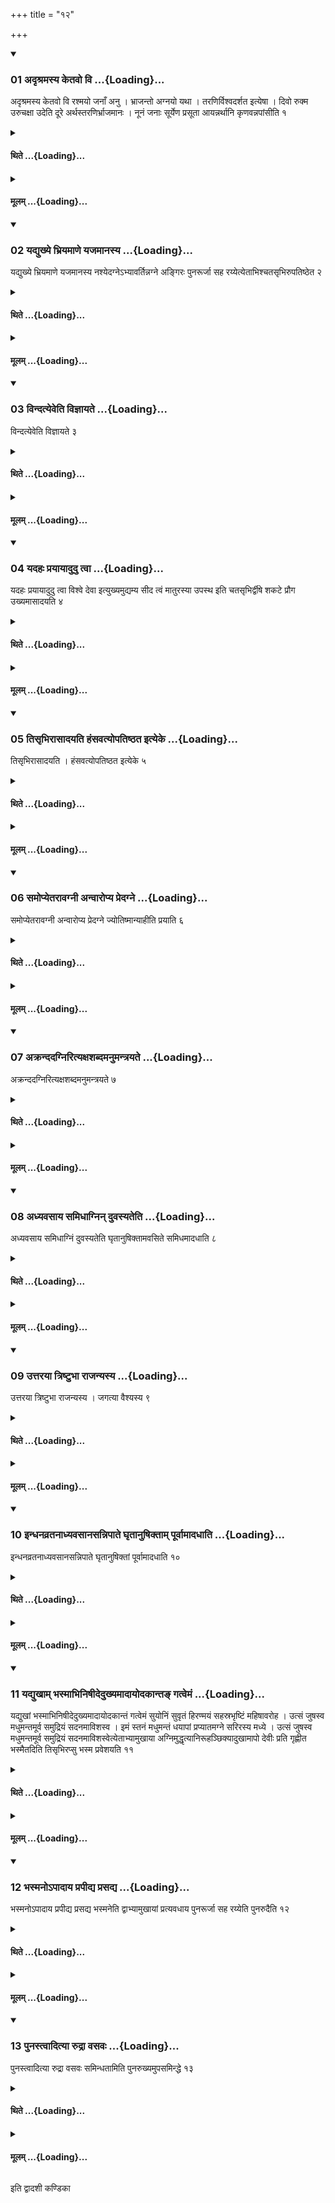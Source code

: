 +++
title = "१२"

+++

<div class="js_include" includetitle="true" newlevelforh1="3" unfilled url="/vedAH_yajuH/taittirIyam/sUtram/ApastambaH/shrautam/vishvAsa-prastutiH/16/12/01_adRshramasya_ketavo_vi.md">
<details open><summary><h3>01 अदृश्रमस्य केतवो वि ...{Loading}...</h3></summary>

अदृश्रमस्य केतवो वि रश्मयो जनाँ अनु । भ्राजन्तो अग्नयो यथा । तरणिर्विश्वदर्शत इत्येषा । दिवो रुक्म उरुचक्षा उदेति दूरे अर्थस्तरणिर्भ्राजमानः । नूनं जनाः सूर्येण प्रसूता आयन्नर्थानि कृणवन्नपांसीति १
</details>
</div>
<div class="js_include collapsed" newlevelforh1="4" title="थिते" unfilled url="/vedAH_yajuH/taittirIyam/sUtram/ApastambaH/shrautam/thite/16/12/01_adRshramasya_ketavo_vi.md">
<details><summary><h4>थिते ...{Loading}...</h4></summary>

अदृश्रमस्य केतवो वि रश्मयो जनाँ अनु । भ्राजन्तो अग्नयो यथा । तरणिर्विश्वदर्शत इत्येषा । दिवो रुक्म उरुचक्षा उदेति दूरे अर्थस्तरणिर्भ्राजमानः । नूनं जनाः सूर्येण प्रसूता आयन्नर्थानि कृणवन्नपांसीति १
</details>
</div>
<div class="js_include collapsed" newlevelforh1="4" title="मूलम्" unfilled url="/vedAH_yajuH/taittirIyam/sUtram/ApastambaH/shrautam/mUlam/16/12/01_adRshramasya_ketavo_vi.md">
<details><summary><h4>मूलम् ...{Loading}...</h4></summary>

अदृश्रमस्य केतवो वि रश्मयो जनाँ अनु । भ्राजन्तो अग्नयो यथा । तरणिर्विश्वदर्शत इत्येषा । दिवो रुक्म उरुचक्षा उदेति दूरे अर्थस्तरणिर्भ्राजमानः । नूनं जनाः सूर्येण प्रसूता आयन्नर्थानि कृणवन्नपांसीति १
</details>
</div>
<div class="js_include" includetitle="true" newlevelforh1="3" unfilled url="/vedAH_yajuH/taittirIyam/sUtram/ApastambaH/shrautam/vishvAsa-prastutiH/16/12/02_yadyukhye_bhriyamANe_yajamAnasya.md">
<details open><summary><h3>02 यद्युख्ये भ्रियमाणे यजमानस्य ...{Loading}...</h3></summary>

यद्युख्ये भ्रियमाणे यजमानस्य नश्येदग्नेऽभ्यावर्तिन्नग्ने अङ्गिरः पुनरूर्जा सह रय्येत्येताभिश्चतसृभिरुपतिष्ठेत २
</details>
</div>
<div class="js_include collapsed" newlevelforh1="4" title="थिते" unfilled url="/vedAH_yajuH/taittirIyam/sUtram/ApastambaH/shrautam/thite/16/12/02_yadyukhye_bhriyamANe_yajamAnasya.md">
<details><summary><h4>थिते ...{Loading}...</h4></summary>

यद्युख्ये भ्रियमाणे यजमानस्य नश्येदग्नेऽभ्यावर्तिन्नग्ने अङ्गिरः पुनरूर्जा सह रय्येत्येताभिश्चतसृभिरुपतिष्ठेत २
</details>
</div>
<div class="js_include collapsed" newlevelforh1="4" title="मूलम्" unfilled url="/vedAH_yajuH/taittirIyam/sUtram/ApastambaH/shrautam/mUlam/16/12/02_yadyukhye_bhriyamANe_yajamAnasya.md">
<details><summary><h4>मूलम् ...{Loading}...</h4></summary>

यद्युख्ये भ्रियमाणे यजमानस्य नश्येदग्नेऽभ्यावर्तिन्नग्ने अङ्गिरः पुनरूर्जा सह रय्येत्येताभिश्चतसृभिरुपतिष्ठेत २
</details>
</div>
<div class="js_include" includetitle="true" newlevelforh1="3" unfilled url="/vedAH_yajuH/taittirIyam/sUtram/ApastambaH/shrautam/vishvAsa-prastutiH/16/12/03_vindatyeveti_vijnAyate.md">
<details open><summary><h3>03 विन्दत्येवेति विज्ञायते ...{Loading}...</h3></summary>

विन्दत्येवेति विज्ञायते ३
</details>
</div>
<div class="js_include collapsed" newlevelforh1="4" title="थिते" unfilled url="/vedAH_yajuH/taittirIyam/sUtram/ApastambaH/shrautam/thite/16/12/03_vindatyeveti_vijnAyate.md">
<details><summary><h4>थिते ...{Loading}...</h4></summary>

विन्दत्येवेति विज्ञायते ३
</details>
</div>
<div class="js_include collapsed" newlevelforh1="4" title="मूलम्" unfilled url="/vedAH_yajuH/taittirIyam/sUtram/ApastambaH/shrautam/mUlam/16/12/03_vindatyeveti_vijnAyate.md">
<details><summary><h4>मूलम् ...{Loading}...</h4></summary>

विन्दत्येवेति विज्ञायते ३
</details>
</div>
<div class="js_include" includetitle="true" newlevelforh1="3" unfilled url="/vedAH_yajuH/taittirIyam/sUtram/ApastambaH/shrautam/vishvAsa-prastutiH/16/12/04_yadahaH_prayAyAdudu_tvA.md">
<details open><summary><h3>04 यदहः प्रयायादुदु त्वा ...{Loading}...</h3></summary>

यदहः प्रयायादुदु त्वा विश्वे देवा इत्युख्यमुद्यम्य सीद त्वं मातुरस्या उपस्थ इति चतसृभिर्द्वीषे शकटे प्रौग उख्यमासादयति ४
</details>
</div>
<div class="js_include collapsed" newlevelforh1="4" title="थिते" unfilled url="/vedAH_yajuH/taittirIyam/sUtram/ApastambaH/shrautam/thite/16/12/04_yadahaH_prayAyAdudu_tvA.md">
<details><summary><h4>थिते ...{Loading}...</h4></summary>

यदहः प्रयायादुदु त्वा विश्वे देवा इत्युख्यमुद्यम्य सीद त्वं मातुरस्या उपस्थ इति चतसृभिर्द्वीषे शकटे प्रौग उख्यमासादयति ४
</details>
</div>
<div class="js_include collapsed" newlevelforh1="4" title="मूलम्" unfilled url="/vedAH_yajuH/taittirIyam/sUtram/ApastambaH/shrautam/mUlam/16/12/04_yadahaH_prayAyAdudu_tvA.md">
<details><summary><h4>मूलम् ...{Loading}...</h4></summary>

यदहः प्रयायादुदु त्वा विश्वे देवा इत्युख्यमुद्यम्य सीद त्वं मातुरस्या उपस्थ इति चतसृभिर्द्वीषे शकटे प्रौग उख्यमासादयति ४
</details>
</div>
<div class="js_include" includetitle="true" newlevelforh1="3" unfilled url="/vedAH_yajuH/taittirIyam/sUtram/ApastambaH/shrautam/vishvAsa-prastutiH/16/12/05_tisRbhirAsAdayati_haMsavatyopatiShThata_ityeke.md">
<details open><summary><h3>05 तिसृभिरासादयति हंसवत्योपतिष्ठत इत्येके ...{Loading}...</h3></summary>

तिसृभिरासादयति । हंसवत्योपतिष्ठत इत्येके ५
</details>
</div>
<div class="js_include collapsed" newlevelforh1="4" title="थिते" unfilled url="/vedAH_yajuH/taittirIyam/sUtram/ApastambaH/shrautam/thite/16/12/05_tisRbhirAsAdayati_haMsavatyopatiShThata_ityeke.md">
<details><summary><h4>थिते ...{Loading}...</h4></summary>

तिसृभिरासादयति । हंसवत्योपतिष्ठत इत्येके ५
</details>
</div>
<div class="js_include collapsed" newlevelforh1="4" title="मूलम्" unfilled url="/vedAH_yajuH/taittirIyam/sUtram/ApastambaH/shrautam/mUlam/16/12/05_tisRbhirAsAdayati_haMsavatyopatiShThata_ityeke.md">
<details><summary><h4>मूलम् ...{Loading}...</h4></summary>

तिसृभिरासादयति । हंसवत्योपतिष्ठत इत्येके ५
</details>
</div>
<div class="js_include" includetitle="true" newlevelforh1="3" unfilled url="/vedAH_yajuH/taittirIyam/sUtram/ApastambaH/shrautam/vishvAsa-prastutiH/16/12/06_samopyetarAvagnI_anvAropya_predagne.md">
<details open><summary><h3>06 समोप्येतरावग्नी अन्वारोप्य प्रेदग्ने ...{Loading}...</h3></summary>

समोप्येतरावग्नी अन्वारोप्य प्रेदग्ने ज्योतिष्मान्याहीति प्रयाति ६
</details>
</div>
<div class="js_include collapsed" newlevelforh1="4" title="थिते" unfilled url="/vedAH_yajuH/taittirIyam/sUtram/ApastambaH/shrautam/thite/16/12/06_samopyetarAvagnI_anvAropya_predagne.md">
<details><summary><h4>थिते ...{Loading}...</h4></summary>

समोप्येतरावग्नी अन्वारोप्य प्रेदग्ने ज्योतिष्मान्याहीति प्रयाति ६
</details>
</div>
<div class="js_include collapsed" newlevelforh1="4" title="मूलम्" unfilled url="/vedAH_yajuH/taittirIyam/sUtram/ApastambaH/shrautam/mUlam/16/12/06_samopyetarAvagnI_anvAropya_predagne.md">
<details><summary><h4>मूलम् ...{Loading}...</h4></summary>

समोप्येतरावग्नी अन्वारोप्य प्रेदग्ने ज्योतिष्मान्याहीति प्रयाति ६
</details>
</div>
<div class="js_include" includetitle="true" newlevelforh1="3" unfilled url="/vedAH_yajuH/taittirIyam/sUtram/ApastambaH/shrautam/vishvAsa-prastutiH/16/12/07_akrandadagnirityaxashabdamanumantrayate.md">
<details open><summary><h3>07 अक्रन्ददग्निरित्यक्षशब्दमनुमन्त्रयते ...{Loading}...</h3></summary>

अक्रन्ददग्निरित्यक्षशब्दमनुमन्त्रयते ७
</details>
</div>
<div class="js_include collapsed" newlevelforh1="4" title="थिते" unfilled url="/vedAH_yajuH/taittirIyam/sUtram/ApastambaH/shrautam/thite/16/12/07_akrandadagnirityaxashabdamanumantrayate.md">
<details><summary><h4>थिते ...{Loading}...</h4></summary>

अक्रन्ददग्निरित्यक्षशब्दमनुमन्त्रयते ७
</details>
</div>
<div class="js_include collapsed" newlevelforh1="4" title="मूलम्" unfilled url="/vedAH_yajuH/taittirIyam/sUtram/ApastambaH/shrautam/mUlam/16/12/07_akrandadagnirityaxashabdamanumantrayate.md">
<details><summary><h4>मूलम् ...{Loading}...</h4></summary>

अक्रन्ददग्निरित्यक्षशब्दमनुमन्त्रयते ७
</details>
</div>
<div class="js_include" includetitle="true" newlevelforh1="3" unfilled url="/vedAH_yajuH/taittirIyam/sUtram/ApastambaH/shrautam/vishvAsa-prastutiH/16/12/08_adhyavasAya_samidhAgnin_duvasyateti.md">
<details open><summary><h3>08 अध्यवसाय समिधाग्निन् दुवस्यतेति ...{Loading}...</h3></summary>

अध्यवसाय समिधाग्निं दुवस्यतेति घृतानुषिक्तामवसिते समिधमादधाति ८
</details>
</div>
<div class="js_include collapsed" newlevelforh1="4" title="थिते" unfilled url="/vedAH_yajuH/taittirIyam/sUtram/ApastambaH/shrautam/thite/16/12/08_adhyavasAya_samidhAgnin_duvasyateti.md">
<details><summary><h4>थिते ...{Loading}...</h4></summary>

अध्यवसाय समिधाग्निं दुवस्यतेति घृतानुषिक्तामवसिते समिधमादधाति ८
</details>
</div>
<div class="js_include collapsed" newlevelforh1="4" title="मूलम्" unfilled url="/vedAH_yajuH/taittirIyam/sUtram/ApastambaH/shrautam/mUlam/16/12/08_adhyavasAya_samidhAgnin_duvasyateti.md">
<details><summary><h4>मूलम् ...{Loading}...</h4></summary>

अध्यवसाय समिधाग्निं दुवस्यतेति घृतानुषिक्तामवसिते समिधमादधाति ८
</details>
</div>
<div class="js_include" includetitle="true" newlevelforh1="3" unfilled url="/vedAH_yajuH/taittirIyam/sUtram/ApastambaH/shrautam/vishvAsa-prastutiH/16/12/09_uttarayA_triShTubhA_rAjanyasya.md">
<details open><summary><h3>09 उत्तरया त्रिष्टुभा राजन्यस्य ...{Loading}...</h3></summary>

उत्तरया त्रिष्टुभा राजन्यस्य । जगत्या वैश्यस्य ९
</details>
</div>
<div class="js_include collapsed" newlevelforh1="4" title="थिते" unfilled url="/vedAH_yajuH/taittirIyam/sUtram/ApastambaH/shrautam/thite/16/12/09_uttarayA_triShTubhA_rAjanyasya.md">
<details><summary><h4>थिते ...{Loading}...</h4></summary>

उत्तरया त्रिष्टुभा राजन्यस्य । जगत्या वैश्यस्य ९
</details>
</div>
<div class="js_include collapsed" newlevelforh1="4" title="मूलम्" unfilled url="/vedAH_yajuH/taittirIyam/sUtram/ApastambaH/shrautam/mUlam/16/12/09_uttarayA_triShTubhA_rAjanyasya.md">
<details><summary><h4>मूलम् ...{Loading}...</h4></summary>

उत्तरया त्रिष्टुभा राजन्यस्य । जगत्या वैश्यस्य ९
</details>
</div>
<div class="js_include" includetitle="true" newlevelforh1="3" unfilled url="/vedAH_yajuH/taittirIyam/sUtram/ApastambaH/shrautam/vishvAsa-prastutiH/16/12/10_indhanavratanAdhyavasAnasannipAte_ghRtAnuShiktAm_pUrvAmAdadhAti.md">
<details open><summary><h3>10 इन्धनव्रतनाध्यवसानसन्निपाते घृतानुषिक्ताम् पूर्वामादधाति ...{Loading}...</h3></summary>

इन्धनव्रतनाध्यवसानसन्निपाते घृतानुषिक्तां पूर्वामादधाति १०
</details>
</div>
<div class="js_include collapsed" newlevelforh1="4" title="थिते" unfilled url="/vedAH_yajuH/taittirIyam/sUtram/ApastambaH/shrautam/thite/16/12/10_indhanavratanAdhyavasAnasannipAte_ghRtAnuShiktAm_pUrvAmAdadhAti.md">
<details><summary><h4>थिते ...{Loading}...</h4></summary>

इन्धनव्रतनाध्यवसानसन्निपाते घृतानुषिक्तां पूर्वामादधाति १०
</details>
</div>
<div class="js_include collapsed" newlevelforh1="4" title="मूलम्" unfilled url="/vedAH_yajuH/taittirIyam/sUtram/ApastambaH/shrautam/mUlam/16/12/10_indhanavratanAdhyavasAnasannipAte_ghRtAnuShiktAm_pUrvAmAdadhAti.md">
<details><summary><h4>मूलम् ...{Loading}...</h4></summary>

इन्धनव्रतनाध्यवसानसन्निपाते घृतानुषिक्तां पूर्वामादधाति १०
</details>
</div>
<div class="js_include" includetitle="true" newlevelforh1="3" unfilled url="/vedAH_yajuH/taittirIyam/sUtram/ApastambaH/shrautam/vishvAsa-prastutiH/16/12/11_yadyukhAm_bhasmAbhiniShIdedukhyamAdAyodakAnta~N_gatvemaM.md">
<details open><summary><h3>11 यद्युखाम् भस्माभिनिषीदेदुख्यमादायोदकान्तङ् गत्वेमं ...{Loading}...</h3></summary>

यद्युखां भस्माभिनिषीदेदुख्यमादायोदकान्तं गत्वेमं सुयोनिं सुवृतं हिरण्मयं सहस्रभृष्टिं महिषावरोह । उत्सं जुषस्व मधुमन्तमूर्व समुद्रियं सदनमाविशस्व । इमं स्तनं मधुमन्तं धयापां प्रप्यातमग्ने सरिरस्य मध्ये । उत्सं जुषस्व मधुमन्तमूर्व समुद्रियं सदनमाविशस्वेत्येताभ्यामुखाया अग्निमुद्धृत्यानिरूहञ्छिक्यादुखामापो देवीः प्रति गृह्णीत भस्मैतदिति तिसृभिरप्सु भस्म प्रवेशयति ११
</details>
</div>
<div class="js_include collapsed" newlevelforh1="4" title="थिते" unfilled url="/vedAH_yajuH/taittirIyam/sUtram/ApastambaH/shrautam/thite/16/12/11_yadyukhAm_bhasmAbhiniShIdedukhyamAdAyodakAnta~N_gatvemaM.md">
<details><summary><h4>थिते ...{Loading}...</h4></summary>

यद्युखां भस्माभिनिषीदेदुख्यमादायोदकान्तं गत्वेमं सुयोनिं सुवृतं हिरण्मयं सहस्रभृष्टिं महिषावरोह । उत्सं जुषस्व मधुमन्तमूर्व समुद्रियं सदनमाविशस्व । इमं स्तनं मधुमन्तं धयापां प्रप्यातमग्ने सरिरस्य मध्ये । उत्सं जुषस्व मधुमन्तमूर्व समुद्रियं सदनमाविशस्वेत्येताभ्यामुखाया अग्निमुद्धृत्यानिरूहञ्छिक्यादुखामापो देवीः प्रति गृह्णीत भस्मैतदिति तिसृभिरप्सु भस्म प्रवेशयति ११
</details>
</div>
<div class="js_include collapsed" newlevelforh1="4" title="मूलम्" unfilled url="/vedAH_yajuH/taittirIyam/sUtram/ApastambaH/shrautam/mUlam/16/12/11_yadyukhAm_bhasmAbhiniShIdedukhyamAdAyodakAnta~N_gatvemaM.md">
<details><summary><h4>मूलम् ...{Loading}...</h4></summary>

यद्युखां भस्माभिनिषीदेदुख्यमादायोदकान्तं गत्वेमं सुयोनिं सुवृतं हिरण्मयं सहस्रभृष्टिं महिषावरोह । उत्सं जुषस्व मधुमन्तमूर्व समुद्रियं सदनमाविशस्व । इमं स्तनं मधुमन्तं धयापां प्रप्यातमग्ने सरिरस्य मध्ये । उत्सं जुषस्व मधुमन्तमूर्व समुद्रियं सदनमाविशस्वेत्येताभ्यामुखाया अग्निमुद्धृत्यानिरूहञ्छिक्यादुखामापो देवीः प्रति गृह्णीत भस्मैतदिति तिसृभिरप्सु भस्म प्रवेशयति ११
</details>
</div>
<div class="js_include" includetitle="true" newlevelforh1="3" unfilled url="/vedAH_yajuH/taittirIyam/sUtram/ApastambaH/shrautam/vishvAsa-prastutiH/16/12/12_bhasmano-pAdAya_prapIdya_prasadya.md">
<details open><summary><h3>12 भस्मनोऽपादाय प्रपीद्य प्रसद्य ...{Loading}...</h3></summary>

भस्मनोऽपादाय प्रपीद्य प्रसद्य भस्मनेति द्वाभ्यामुखायां प्रत्यवधाय पुनरूर्जा सह रय्येति पुनरुदैति १२
</details>
</div>
<div class="js_include collapsed" newlevelforh1="4" title="थिते" unfilled url="/vedAH_yajuH/taittirIyam/sUtram/ApastambaH/shrautam/thite/16/12/12_bhasmano-pAdAya_prapIdya_prasadya.md">
<details><summary><h4>थिते ...{Loading}...</h4></summary>

भस्मनोऽपादाय प्रपीद्य प्रसद्य भस्मनेति द्वाभ्यामुखायां प्रत्यवधाय पुनरूर्जा सह रय्येति पुनरुदैति १२
</details>
</div>
<div class="js_include collapsed" newlevelforh1="4" title="मूलम्" unfilled url="/vedAH_yajuH/taittirIyam/sUtram/ApastambaH/shrautam/mUlam/16/12/12_bhasmano-pAdAya_prapIdya_prasadya.md">
<details><summary><h4>मूलम् ...{Loading}...</h4></summary>

भस्मनोऽपादाय प्रपीद्य प्रसद्य भस्मनेति द्वाभ्यामुखायां प्रत्यवधाय पुनरूर्जा सह रय्येति पुनरुदैति १२
</details>
</div>
<div class="js_include" includetitle="true" newlevelforh1="3" unfilled url="/vedAH_yajuH/taittirIyam/sUtram/ApastambaH/shrautam/vishvAsa-prastutiH/16/12/13_punastvAdityA_rudrA_vasavaH.md">
<details open><summary><h3>13 पुनस्त्वादित्या रुद्रा वसवः ...{Loading}...</h3></summary>

पुनस्त्वादित्या रुद्रा वसवः समिन्धतामिति पुनरुख्यमुपसमिन्द्धे १३
</details>
</div>
<div class="js_include collapsed" newlevelforh1="4" title="थिते" unfilled url="/vedAH_yajuH/taittirIyam/sUtram/ApastambaH/shrautam/thite/16/12/13_punastvAdityA_rudrA_vasavaH.md">
<details><summary><h4>थिते ...{Loading}...</h4></summary>

पुनस्त्वादित्या रुद्रा वसवः समिन्धतामिति पुनरुख्यमुपसमिन्द्धे १३
</details>
</div>
<div class="js_include collapsed" newlevelforh1="4" title="मूलम्" unfilled url="/vedAH_yajuH/taittirIyam/sUtram/ApastambaH/shrautam/mUlam/16/12/13_punastvAdityA_rudrA_vasavaH.md">
<details><summary><h4>मूलम् ...{Loading}...</h4></summary>

पुनस्त्वादित्या रुद्रा वसवः समिन्धतामिति पुनरुख्यमुपसमिन्द्धे १३
</details>
</div>

  
इति द्वादशी कण्डिका 
